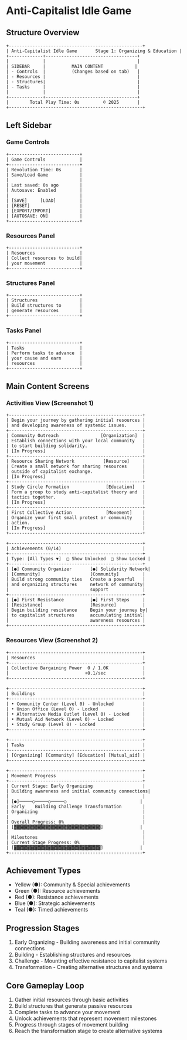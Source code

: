 # Anti-Capitalist Idle Game

## Structure Overview

```
+---------------------------------------------------+
| Anti-Capitalist Idle Game       Stage 1: Organizing & Education |
+-------------+-----------------------------------+
|             |                                   |
| SIDEBAR     |          MAIN CONTENT            |
| - Controls  |          (Changes based on tab)   |
| - Resources |                                   |
| - Structures|                                   |
| - Tasks     |                                   |
|             |                                   |
+-------------+-----------------------------------+
|        Total Play Time: 0s         © 2025       |
+---------------------------------------------------+
```

## Left Sidebar

### Game Controls
```
+---------------------------+
| Game Controls             |
+---------------------------+
| Revolution Time: 0s       |
| Save/Load Game            |
|                           |
| Last saved: 0s ago        |
| Autosave: Enabled         |
|                           |
| [SAVE]     [LOAD]         |
| [RESET]                   |
| [EXPORT/IMPORT]           |
| [AUTOSAVE: ON]            |
+---------------------------+
```

### Resources Panel
```
+---------------------------+
| Resources                 |
| Collect resources to build|
| your movement             |
+---------------------------+
```

### Structures Panel
```
+---------------------------+
| Structures                |
| Build structures to       |
| generate resources        |
+---------------------------+
```

### Tasks Panel
```
+---------------------------+
| Tasks                     |
| Perform tasks to advance  |
| your cause and earn       |
| resources                 |
+---------------------------+
```

## Main Content Screens

### Activities View (Screenshot 1)
```
+---------------------------------------------------+
| Begin your journey by gathering initial resources |
| and developing awareness of systemic issues.      |
+---------------------------------------------------+
| Community Outreach                [Organization]  |
| Establish connections with your local community   |
| to start building solidarity.                     |
| [In Progress]                                     |
+---------------------------------------------------+
| Resource Sharing Network           [Resource]     |
| Create a small network for sharing resources      |
| outside of capitalist exchange.                   |
| [In Progress]                                     |
+---------------------------------------------------+
| Study Circle Formation              [Education]   |
| Form a group to study anti-capitalist theory and  |
| tactics together.                                 |
| [In Progress]                                     |
+---------------------------------------------------+
| First Collective Action             [Movement]    |
| Organize your first small protest or community    |
| action.                                           |
| [In Progress]                                     |
+---------------------------------------------------+

+---------------------------------------------------+
| Achievements (0/14)                               |
+---------------------------------------------------+
| Type: [All Types ▼]  □ Show Unlocked  □ Show Locked |
+---------------------------------------------------+
| [●] Community Organizer       [●] Solidarity Network|
| [Community]                   [Community]         |
| Build strong community ties   Create a powerful   |
| and organizing structures     network of community|
|                               support             |
+---------------------------------------------------+
| [●] First Resistance          [●] First Steps     |
| [Resistance]                  [Resource]          |
| Begin building resistance     Begin your journey by|
| to capitalist structures      accumulating initial|
|                               awareness resources |
+---------------------------------------------------+
```

### Resources View (Screenshot 2)
```
+---------------------------------------------------+
| Resources                                         |
+---------------------------------------------------+
| Collective Bargaining Power  0 / 1.0K             |
|                             +0.1/sec              |
+---------------------------------------------------+

+---------------------------------------------------+
| Buildings                                         |
+---------------------------------------------------+
| • Community Center (Level 0) - Unlocked           |
| • Union Office (Level 0) - Locked                 |
| • Alternative Media Outlet (Level 0) - Locked     |
| • Mutual Aid Network (Level 0) - Locked           |
| • Study Group (Level 0) - Locked                  |
+---------------------------------------------------+

+---------------------------------------------------+
| Tasks                                             |
+---------------------------------------------------+
| [Organizing] [Community] [Education] [Mutual_aid] |
+---------------------------------------------------+

+---------------------------------------------------+
| Movement Progress                                 |
+---------------------------------------------------+
| Current Stage: Early Organizing                   |
| Building awareness and initial community connections|
|                                                   |
| [●]─────○─────○─────○                            |
| Early    Building Challenge Transformation        |
| Organizing                                        |
|                                                   |
| Overall Progress: 0%                              |
| [▓▓▓▓▓▓▓▓▓▓▓▓▓▓▓▓▓▓▓▓▓▓▓▓▓▓▓▓▓▓▓▓▓]              |
|                                                   |
| Milestones                                        |
| Current Stage Progress: 0%                        |
| [▓▓▓▓▓▓▓▓▓▓▓▓▓▓▓▓▓▓▓▓▓▓▓▓▓▓▓▓▓▓▓▓▓]              |
+---------------------------------------------------+
```

## Achievement Types
- Yellow (●): Community & Special achievements
- Green (●): Resource achievements
- Red (●): Resistance achievements
- Blue (●): Strategic achievements
- Teal (●): Timed achievements

## Progression Stages
1. Early Organizing - Building awareness and initial community connections
2. Building - Establishing structures and resources
3. Challenge - Mounting effective resistance to capitalist systems
4. Transformation - Creating alternative structures and systems

## Core Gameplay Loop
1. Gather initial resources through basic activities
2. Build structures that generate passive resources
3. Complete tasks to advance your movement
4. Unlock achievements that represent movement milestones
5. Progress through stages of movement building
6. Reach the transformation stage to create alternative systems
